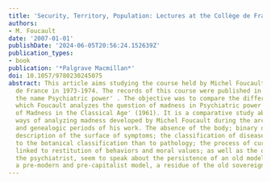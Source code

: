 ```yaml
---
title: 'Security, Territory, Population: Lectures at the Collège de France,'
authors:
- M. Foucault
date: '2007-01-01'
publishDate: '2024-06-05T20:56:24.152639Z'
publication_types:
- book
publication: '*Palgrave Macmillan*'
doi: 10.1057/9780230245075
abstract: This article aims studying the course held by Michel Foucault at the Collège
  de France in 1973-1974. The records of this course were published in 2003 under
  the name Psychiatric power' . The objective was to compare the different ways in
  which Foucault analyzes the question of madness in Psychiatric power' and in History
  of Madness in the Classical Age' (1961). It is a comparative study about the different
  ways of analyzing madness developed by Michel Foucault during the archeological
  and genealogic periods of his work. The absence of the body; binary diagnosis; the
  description of the surface of symptoms; the classification of diseases more similar
  to the botanical classification than to pathology; the process of cure directly
  linked to restitution of behaviors and moral values; as well as the over-power of
  the psychiatrist, seem to speak about the persistence of an old model of power,
  a pre-modern and pre-capitalist model, a residue of the old sovereign power.
---
```

